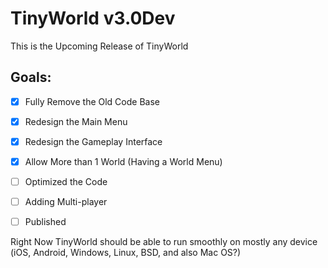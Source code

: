 # TinyWorld v3.0Dev
This is the Upcoming Release of TinyWorld

## Goals:
- [x] Fully Remove the Old Code Base
- [X] Redesign the Main Menu
- [X] Redesign the Gameplay Interface
- [X] Allow More than 1 World (Having a World Menu)
- [ ] Optimized the Code
- [ ] Adding Multi-player
- [ ] Published 


Right Now TinyWorld should be able to run smoothly on mostly any device (iOS, Android, Windows, Linux, BSD, and also Mac OS?)

